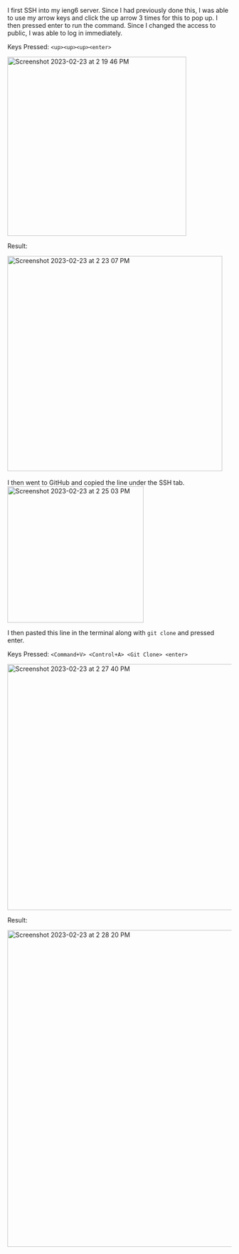 
I first SSH into my ieng6 server. Since I had previously done this, I was able to use my arrow keys and click the up arrow 3 times for this to pop up. I then pressed enter to run the command. Since I changed the access to public, I was able to log in immediately. 

Keys Pressed: `<up><up><up><enter>`

<img width="402" alt="Screenshot 2023-02-23 at 2 19 46 PM" src="https://user-images.githubusercontent.com/43663025/221043571-6afb84af-15ef-46be-bdb3-6457b30a0c93.png">

Result:

<img width="483" alt="Screenshot 2023-02-23 at 2 23 07 PM" src="https://user-images.githubusercontent.com/43663025/221044139-d0e9cc64-37ca-4f0f-8090-f68f4e255020.png">

<br>
</br>
I then went to GitHub and copied the line under the SSH tab.

<img width="306" alt="Screenshot 2023-02-23 at 2 25 03 PM" src="https://user-images.githubusercontent.com/43663025/221044488-e1e5c051-5410-4291-88b5-49acce8dd7b0.png">

I then pasted this line in the terminal along with `git clone` and pressed enter.

Keys Pressed: `<Command+V> <Control+A> <Git Clone> <enter>`

<img width="552" alt="Screenshot 2023-02-23 at 2 27 40 PM" src="https://user-images.githubusercontent.com/43663025/221044958-9849dc05-f42d-4e33-83ac-f5527d603712.png">

Result:

<img width="711" alt="Screenshot 2023-02-23 at 2 28 20 PM" src="https://user-images.githubusercontent.com/43663025/221045066-e008b803-2656-4bef-8807-d71e1098625f.png">
